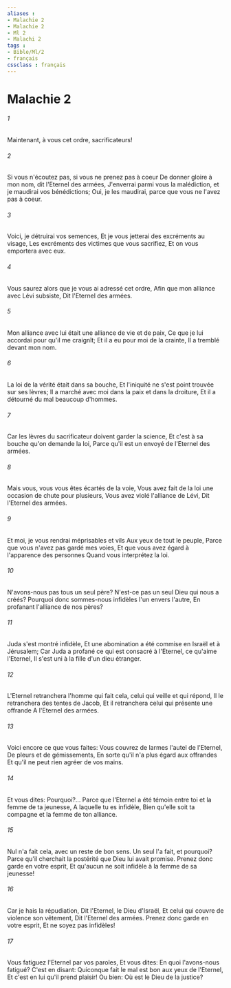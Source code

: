 ```yaml
---
aliases : 
- Malachie 2
- Malachie 2
- Ml 2
- Malachi 2
tags : 
- Bible/Ml/2
- français
cssclass : français
---
```


# Malachie 2

###### 1
Maintenant, à vous cet ordre, sacrificateurs!
###### 2
Si vous n'écoutez pas, si vous ne prenez pas à coeur De donner gloire à mon nom, dit l'Eternel des armées, J'enverrai parmi vous la malédiction, et je maudirai vos bénédictions; Oui, je les maudirai, parce que vous ne l'avez pas à coeur.
###### 3
Voici, je détruirai vos semences, Et je vous jetterai des excréments au visage, Les excréments des victimes que vous sacrifiez, Et on vous emportera avec eux.
###### 4
Vous saurez alors que je vous ai adressé cet ordre, Afin que mon alliance avec Lévi subsiste, Dit l'Eternel des armées.
###### 5
Mon alliance avec lui était une alliance de vie et de paix, Ce que je lui accordai pour qu'il me craignît; Et il a eu pour moi de la crainte, Il a tremblé devant mon nom.
###### 6
La loi de la vérité était dans sa bouche, Et l'iniquité ne s'est point trouvée sur ses lèvres; Il a marché avec moi dans la paix et dans la droiture, Et il a détourné du mal beaucoup d'hommes.
###### 7
Car les lèvres du sacrificateur doivent garder la science, Et c'est à sa bouche qu'on demande la loi, Parce qu'il est un envoyé de l'Eternel des armées.
###### 8
Mais vous, vous vous êtes écartés de la voie, Vous avez fait de la loi une occasion de chute pour plusieurs, Vous avez violé l'alliance de Lévi, Dit l'Eternel des armées.
###### 9
Et moi, je vous rendrai méprisables et vils Aux yeux de tout le peuple, Parce que vous n'avez pas gardé mes voies, Et que vous avez égard à l'apparence des personnes Quand vous interprétez la loi.
###### 10
N'avons-nous pas tous un seul père? N'est-ce pas un seul Dieu qui nous a créés? Pourquoi donc sommes-nous infidèles l'un envers l'autre, En profanant l'alliance de nos pères?
###### 11
Juda s'est montré infidèle, Et une abomination a été commise en Israël et à Jérusalem; Car Juda a profané ce qui est consacré à l'Eternel, ce qu'aime l'Eternel, Il s'est uni à la fille d'un dieu étranger.
###### 12
L'Eternel retranchera l'homme qui fait cela, celui qui veille et qui répond, Il le retranchera des tentes de Jacob, Et il retranchera celui qui présente une offrande A l'Eternel des armées.
###### 13
Voici encore ce que vous faites: Vous couvrez de larmes l'autel de l'Eternel, De pleurs et de gémissements, En sorte qu'il n'a plus égard aux offrandes Et qu'il ne peut rien agréer de vos mains.
###### 14
Et vous dites: Pourquoi?... Parce que l'Eternel a été témoin entre toi et la femme de ta jeunesse, A laquelle tu es infidèle, Bien qu'elle soit ta compagne et la femme de ton alliance.
###### 15
Nul n'a fait cela, avec un reste de bon sens. Un seul l'a fait, et pourquoi? Parce qu'il cherchait la postérité que Dieu lui avait promise. Prenez donc garde en votre esprit, Et qu'aucun ne soit infidèle à la femme de sa jeunesse!
###### 16
Car je hais la répudiation, Dit l'Eternel, le Dieu d'Israël, Et celui qui couvre de violence son vêtement, Dit l'Eternel des armées. Prenez donc garde en votre esprit, Et ne soyez pas infidèles!
###### 17
Vous fatiguez l'Eternel par vos paroles, Et vous dites: En quoi l'avons-nous fatigué? C'est en disant: Quiconque fait le mal est bon aux yeux de l'Eternel, Et c'est en lui qu'il prend plaisir! Ou bien: Où est le Dieu de la justice?

